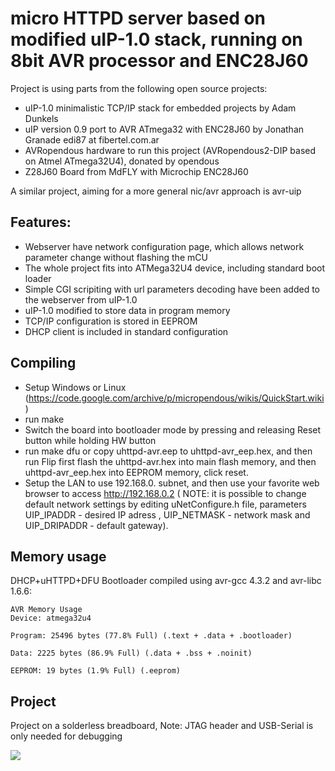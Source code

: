 # micro HTTPD server based on modified uIP-1.0 stack, running on 8bit AVR processor and ENC28J60

Project is using parts from the following open source projects: 
* uIP-1.0 minimalistic TCP/IP stack for embedded projects by Adam Dunkels 
* uIP version 0.9 port to AVR ATmega32 with ENC28J60 by Jonathan Granade edi87 at fibertel.com.ar 
* AVRopendous hardware to run this project (AVRopendous2-DIP based on Atmel ATmega32U4), donated by opendous 
* Z28J60 Board from MdFLY with Microchip ENC28J60

A similar project, aiming for a more general nic/avr approach is avr-uip

## Features:
* Webserver have network configuration page, which allows network parameter change without flashing the mCU
* The whole project fits into ATMega32U4 device, including standard boot loader
* Simple CGI scripiting with url parameters decoding have been added to the webserver from uIP-1.0
* uIP-1.0 modified to store data in program memory
* TCP/IP configuration is stored in EEPROM
* DHCP client is included in standard configuration

## Compiling
* Setup Windows or Linux (https://code.google.com/archive/p/micropendous/wikis/QuickStart.wiki)
* run make
* Switch the board into bootloader mode by pressing and releasing Reset button while holding HW button
* run make dfu or copy uhttpd-avr.eep to uhttpd-avr_eep.hex, and then run Flip first flash the uhttpd-avr.hex into main flash memory, and then uhttpd-avr_eep.hex into EEPROM memory, click reset.
* Setup the LAN to use 192.168.0. subnet, and then use your favorite web browser to access http://192.168.0.2 ( NOTE: it is possible to change default network settings by editing uNetConfigure.h file, parameters UIP_IPADDR - desired IP adress , UIP_NETMASK - network mask and UIP_DRIPADDR - default gateway).

## Memory usage
DHCP+uHTTPD+DFU Bootloader compiled using avr-gcc 4.3.2 and avr-libc 1.6.6: 

```
AVR Memory Usage
Device: atmega32u4

Program: 25496 bytes (77.8% Full) (.text + .data + .bootloader)

Data: 2225 bytes (86.9% Full) (.data + .bss + .noinit)

EEPROM: 19 bytes (1.9% Full) (.eeprom) 
```
## Project
Project on a solderless breadboard, Note: JTAG header and USB-Serial is only needed for debugging

![](docs/overview.jpeg)

